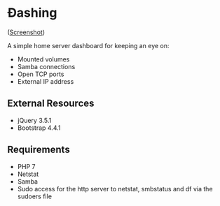 # Đashing
([Screenshot](https://github.com/HippyScript/dashing/blob/master/dashing.png))

A simple home server dashboard for keeping an eye on:
- Mounted volumes
- Samba connections
- Open TCP ports
- External IP address

## External Resources
- jQuery 3.5.1
- Bootstrap 4.4.1

## Requirements
- PHP 7
- Netstat
- Samba
- Sudo access for the http server to netstat, smbstatus and df via the sudoers file
